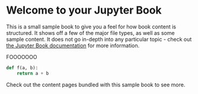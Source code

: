 # Welcome to your Jupyter Book

This is a small sample book to give you a feel for how book content is
structured.
It shows off a few of the major file types, as well as some sample content.
It does not go in-depth into any particular topic - check out [the Jupyter Book documentation](https://jupyterbook.org) for more information.

FOOOOOOO

```python
def f(a, b):
    return a + b
```

Check out the content pages bundled with this sample book to see more.

```{tableofcontents}
```
